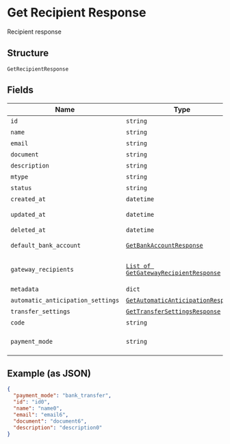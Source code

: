 
# Get Recipient Response

Recipient response

## Structure

`GetRecipientResponse`

## Fields

| Name | Type | Tags | Description |
|  --- | --- | --- | --- |
| `id` | `string` | Optional | Id |
| `name` | `string` | Optional | Name |
| `email` | `string` | Optional | Email |
| `document` | `string` | Optional | Document |
| `description` | `string` | Optional | Description |
| `mtype` | `string` | Optional | Type |
| `status` | `string` | Optional | Status |
| `created_at` | `datetime` | Optional | Creation date |
| `updated_at` | `datetime` | Optional | Last update date |
| `deleted_at` | `datetime` | Optional | Deletion date |
| `default_bank_account` | [`GetBankAccountResponse`](../../doc/models/get-bank-account-response.md) | Optional | Default bank account |
| `gateway_recipients` | [`List of GetGatewayRecipientResponse`](../../doc/models/get-gateway-recipient-response.md) | Optional | Info about the recipient on the gateway |
| `metadata` | `dict` | Optional | Metadata |
| `automatic_anticipation_settings` | [`GetAutomaticAnticipationResponse`](../../doc/models/get-automatic-anticipation-response.md) | Optional | - |
| `transfer_settings` | [`GetTransferSettingsResponse`](../../doc/models/get-transfer-settings-response.md) | Optional | - |
| `code` | `string` | Optional | Recipient code |
| `payment_mode` | `string` | Optional | Payment mode<br>**Default**: `'bank_transfer'` |

## Example (as JSON)

```json
{
  "payment_mode": "bank_transfer",
  "id": "id0",
  "name": "name0",
  "email": "email6",
  "document": "document6",
  "description": "description0"
}
```


